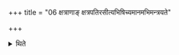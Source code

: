+++
title = "06 क्षत्राणाङ् क्षत्रपतिरसीत्यभिषिच्यमानमभिमन्त्रयते"

+++

<details><summary>थिते</summary>

क्षत्राणां क्षत्रपतिरसीत्यभिषिच्यमानमभिमन्त्रयते ६
</details>
